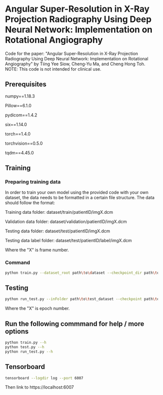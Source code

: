 # Angular Super-Resolution in X-Ray Projection Radiography Using Deep Neural Network: Implementation on Rotational Angiography
Code for the paper: "Angular Super-Resolution in X-Ray Projection Radiography Using Deep Neural Network: Implementation on Rotational Angiography" by Tiing Yee Siow, Cheng-Yu Ma, and Cheng Hong Toh.
NOTE: This code is not intended for clinical use.

## Prerequisites
numpy==1.18.3

Pillow==6.1.0

pydicom==1.4.2

six==1.14.0

torch==1.4.0

torchvision==0.5.0

tqdm==4.45.0

## Training
### Preparing training data
In order to train your own model using the provided code with your own dataset, the data needs to be formatted in a certain file structure. 
The data should follow the format: 

Training data folder: dataset/train/patientID/imgX.dcm

Validation data folder: dataset/validation/patientID/imgX.dcm

Testing data folder: dataset/test/patientID/imgX.dcm

Testing data label folder: dataset/test/patientID/label/imgX.dcm

Where the "X" is frame number.

### Command
```bash
python train.py --dataset_root path\to\dataset --checkpoint_dir path\to\save\checkpoints
```

## Testing
```bash
python run_test.py --inFolder path\to\test_dataset --checkpoint path\to\save\checkpoints\ASRNETX.ckpt --labelFolder path\to\labelFolder --infer_num numberOfIntermediateFrame
```
Where the "X" is epoch number.

## Run the following commmand for help / more options
```bash
python train.py --h
python test.py --h
python run_test.py --h
```

## Tensorboard
```bash
tensorboard --logdir log --port 6007
```
Then link to https://localhost:6007
